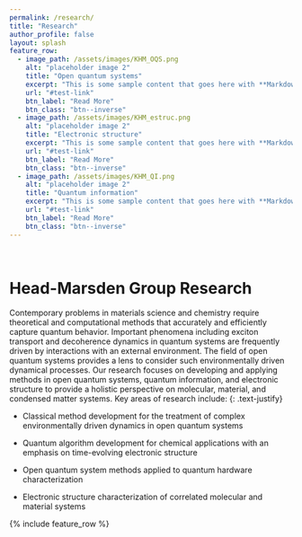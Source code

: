 ```yaml
---
permalink: /research/
title: "Research"
author_profile: false
layout: splash
feature_row:
  - image_path: /assets/images/KHM_OQS.png
    alt: "placeholder image 2"
    title: "Open quantum systems"
    excerpt: "This is some sample content that goes here with **Markdown** ."
    url: "#test-link"
    btn_label: "Read More"
    btn_class: "btn--inverse"
  - image_path: /assets/images/KHM_estruc.png
    alt: "placeholder image 2"
    title: "Electronic structure"
    excerpt: "This is some sample content that goes here with **Markdown** ."
    url: "#test-link"
    btn_label: "Read More"
    btn_class: "btn--inverse"
  - image_path: /assets/images/KHM_QI.png
    alt: "placeholder image 2"
    title: "Quantum information"
    excerpt: "This is some sample content that goes here with **Markdown** ."
    url: "#test-link"
    btn_label: "Read More"
    btn_class: "btn--inverse"
---
```


<br>

# Head-Marsden Group Research

Contemporary problems in materials science and chemistry require theoretical and computational methods that accurately and efficiently capture quantum behavior. Important phenomena including exciton transport and decoherence dynamics in quantum systems are frequently driven by interactions with an external environment. The field of open quantum systems provides a lens to consider such environmentally driven dynamical processes. Our research focuses on developing and applying methods in open quantum systems, quantum information, and electronic structure to provide a holistic perspective on molecular, material, and condensed matter systems. Key areas of research include:
{: .text-justify}

* Classical method development for the treatment of complex environmentally driven dynamics in open quantum systems

* Quantum algorithm development for chemical applications with an emphasis on time-evolving electronic structure

* Open quantum system methods applied to quantum hardware characterization

* Electronic structure characterization of correlated molecular and material systems 

{% include feature_row %}
